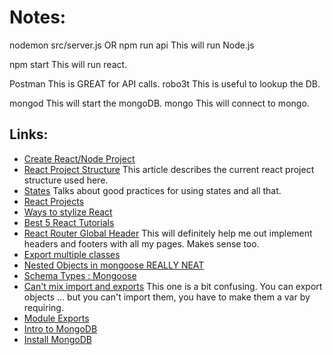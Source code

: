 # Notes:
nodemon src/server.js
OR
npm run api
This will run Node.js

npm start
This will run react.

Postman
This is GREAT for API calls.
robo3t
This is useful to lookup the DB.

mongod
This will start the mongoDB.
mongo
This will connect to mongo.

## Links:
* [Create React/Node Project](https://medium.freecodecamp.org/how-to-make-create-react-app-work-with-a-node-backend-api-7c5c48acb1b0)
* [React Project Structure](https://daveceddia.com/react-project-structure/)
   This article describes the current react project structure used here.
* [States](http://brewhouse.io/blog/2015/03/24/best-practices-for-component-state-in-reactjs.html)
   Talks about good practices for using states and all that.
* [React Projects](http://sean-smith.me/assets/portfolio/25-react-projects/index.html)
* [Ways to stylize React](https://codeburst.io/4-four-ways-to-style-react-components-ac6f323da822)
* [Best 5 React Tutorials](https://www.andrewhfarmer.com/getting-started-tutorials/)
* [React Router Global Header](https://stackoverflow.com/questions/36262360/react-router-global-header)
   This will definitely help me out implement headers and footers with all my pages. Makes sense too.
* [Export multiple classes](https://stackoverflow.com/questions/30762734/multiple-react-components-in-a-single-module)
* [Nested Objects in mongoose REALLY NEAT](https://stackoverflow.com/questions/39596625/nested-objects-in-mongoose-schemas)
* [Schema Types : Mongoose](http://mongoosejs.com/docs/schematypes.html)
* [Can't mix import and exports](https://github.com/webpack/webpack/issues/4039)
   This one is a bit confusing. You can export objects ... but you can't import them, you have to make them a var by requiring.
* [Module Exports](http://www.tutorialsteacher.com/nodejs/nodejs-module-exports)
* [Intro to MongoDB](https://scotch.io/tutorials/an-introduction-to-mongodb)
* [Install MongoDB](https://docs.mongodb.com/manual/tutorial/install-mongodb-on-ubuntu/)
